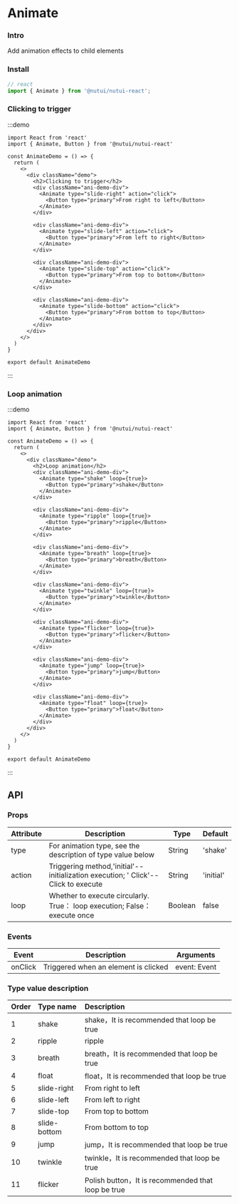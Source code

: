 # Animate 

### Intro

Add animation effects to child elements

### Install

```ts
// react
import { Animate } from '@nutui/nutui-react';

```

### Clicking to trigger

:::demo

```tsx
import React from 'react'
import { Animate, Button } from '@nutui/nutui-react'

const AnimateDemo = () => {
  return (
    <>
      <div className="demo">
        <h2>Clicking to trigger</h2>
        <div className="ani-demo-div">
          <Animate type="slide-right" action="click">
            <Button type="primary">From right to left</Button>
          </Animate>
        </div>

        <div className="ani-demo-div">
          <Animate type="slide-left" action="click">
            <Button type="primary">From left to right</Button>
          </Animate>
        </div>

        <div className="ani-demo-div">
          <Animate type="slide-top" action="click">
            <Button type="primary">From top to bottom</Button>
          </Animate>
        </div>

        <div className="ani-demo-div">
          <Animate type="slide-bottom" action="click">
            <Button type="primary">From bottom to top</Button>
          </Animate>
        </div>
      </div>
    </>
  )
}

export default AnimateDemo
```

:::


### Loop animation

:::demo

```tsx
import React from 'react'
import { Animate, Button } from '@nutui/nutui-react'

const AnimateDemo = () => {
  return (
    <>
      <div className="demo">
        <h2>Loop animation</h2>
        <div className="ani-demo-div">
          <Animate type="shake" loop={true}>
            <Button type="primary">shake</Button>
          </Animate>
        </div>

        <div className="ani-demo-div">
          <Animate type="ripple" loop={true}>
            <Button type="primary">ripple</Button>
          </Animate>
        </div>

        <div className="ani-demo-div">
          <Animate type="breath" loop={true}>
            <Button type="primary">breath</Button>
          </Animate>
        </div>

        <div className="ani-demo-div">
          <Animate type="twinkle" loop={true}>
            <Button type="primary">twinkle</Button>
          </Animate>
        </div>

        <div className="ani-demo-div">
          <Animate type="flicker" loop={true}>
            <Button type="primary">flicker</Button>
          </Animate>
        </div>

        <div className="ani-demo-div">
          <Animate type="jump" loop={true}>
            <Button type="primary">jump</Button>
          </Animate>
        </div>

        <div className="ani-demo-div">
          <Animate type="float" loop={true}>
            <Button type="primary">float</Button>
          </Animate>
        </div>
      </div>
    </>
  )
}

export default AnimateDemo

```

:::


## API

### Props

| Attribute         | Description                             | Type   | Default           |
|--------------|----------------------------------|--------|------------------|
| type         | For animation type, see the description of type value below               | String | 'shake'                |
| action         | Triggering method,'initial'-- initialization execution; ' Click'-- Click to execute              | String | 'initial'             |
| loop         | Whether to execute circularly. True： loop execution; False： execute once              | Boolean | false               |

### Events

| Event | Description           | Arguments     |
|--------|----------------|--------------|
| onClick  | Triggered when an element is clicked	 | event: Event |

### Type value description

|    Order  |    Type name     |      Description     |
|:-------|:------- | :----------|
| 1|   shake  | shake，It is recommended that loop be true
| 2 |   ripple  | ripple
|3 |   breath  | breath，It is recommended that loop be true
|4 |   float  | float，It is recommended that loop be true
|5|   slide-right  | From right to left
|6 |   slide-left  | From left to right
|7|   slide-top  | From top to bottom
| 8 |   slide-bottom  | From bottom to top
|9 |   jump  | jump，It is recommended that loop be true
|10 |   twinkle  | twinkle，It is recommended that loop be true
|11 |   flicker  | Polish button，It is recommended that loop be true
